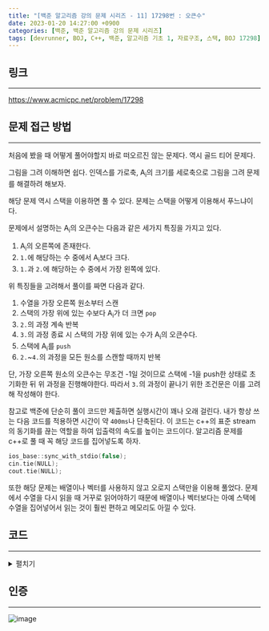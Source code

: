 ```yaml
---
title: "[백준 알고리즘 강의 문제 시리즈 - 11] 17298번 : 오큰수"
date: 2023-01-20 14:27:00 +0900
categories: [백준, 백준 알고리즘 강의 문제 시리즈]
tags: [devrunner, BOJ, C++, 백준, 알고리즘 기초 1, 자료구조, 스택, BOJ 17298]
---
```


## 링크

---

<https://www.acmicpc.net/problem/17298>

## 문제 접근 방법

---

처음에 봤을 때 어떻게 풀어야할지 바로 떠오르진 않는 문제다. 역시 골드 티어 문제다.

그림을 그려 이해하면 쉽다. 인덱스를 가로축, A<sub>i</sub>의 크기를 세로축으로 그림을 그려 문제를 해결하려 해보자.

해당 문제 역시 스택을 이용하면 풀 수 있다. 문제는 스택을 어떻게 이용해서 푸느냐이다.

문제에서 설명하는 A<sub>i</sub>의 오큰수는 다음과 같은 세가지 특징을 가지고 있다.

1. A<sub>i</sub>의 오른쪽에 존재한다.<br>
2. `1.`에 해당하는 수 중에서 A<sub>i</sub>보다 크다.<br>
3. `1.`과 `2.`에 해당하는 수 중에서 가장 왼쪽에 있다.

위 특징들을 고려해서 풀이를 짜면 다음과 같다.

1. 수열을 가장 오른쪽 원소부터 스캔
2. 스택의 가장 위에 있는 수보다 A<sub>i</sub>가 더 크면 `pop`
3. `2.`의 과정 계속 반복
4. `3.`의 과정 종료 시 스택의 가장 위에 있는 수가 A<sub>i</sub>의 오큰수다.
5. 스택에 A<sub>i</sub>를 `push`
6. `2.`~`4.`의 과정을 모든 원소를 스캔할 때까지 반복

단, 가장 오른쪽 원소의 오큰수는 무조건 -1일 것이므로 스택에 -1을 push한 상태로 초기화한 뒤 위 과정을 진행해야한다. 따라서 `3.`의 과정이 끝나기 위한 조건문은 이를 고려해 작성해야 한다.

참고로 백준에 단순히 풀이 코드만 제출하면 실행시간이 꽤나 오래 걸린다.
내가 항상 쓰는 다음 코드를 적용하면 시간이 약 `400ms`나 단축된다.
이 코드는 c++의 표준 stream의 동기화를 끊는 역할을 하여 입출력의 속도를 높이는 코드이다.
알고리즘 문제를 c++로 풀 때 꼭 해당 코드를 집어넣도록 하자.

```cpp
ios_base::sync_with_stdio(false);
cin.tie(NULL);
cout.tie(NULL);
```

또한 해당 문제는 배열이나 벡터를 사용하지 않고 오로지 스택만을 이용해 풀었다.
문제에서 수열을 다시 읽을 때 거꾸로 읽어야하기 때문에 배열이나 벡터보다는 아예 스택에 수열을 집어넣어서 읽는 것이 훨씬 편하고 메모리도 아낄 수 있다.

## 코드

---

<details>
<summary>펼치기</summary>
<div markdown="1">

```cpp
#include <bits/stdc++.h>
using namespace std;

int n;

/*
seq: 수열 A를 저장할 스택
stk: 오큰수를 알아낼 때 사용할 스택
ans: 수열 A의 각 수의 오큰수를 저장할 스택
*/
stack<int> seq, stk, ans;

int main() {
  ios_base::sync_with_stdio(false);
  cin.tie(NULL);
  cout.tie(NULL);

  cin >> n;

  for (int i = 0; i < n; i++) {
    int tmp;
    cin >> tmp;
    seq.push(tmp);
  }

  /*
  오큰수가 무조건 없는 수열의 마지막 수를 고려해
  코드 작성에 용이하도록 -1을 push
  */
  stk.push(-1);

  // 수열 A를 거꾸로 읽어나간다.
  while (!seq.empty()) {
    /*
    현재 스캔 중인 수보다 stk의 가장 위에 있는 수(top)가 더 크면 pop
    top이 -1일 시 중단
    */
    while (stk.top() > 0 && stk.top() <= seq.top()) {
      stk.pop();
    }

    // 위 과정이 끝났을 때의 stk의 top을 오큰수로 저장
    ans.push(stk.top());

    // 현재 스캔 중인 수를 스택에 저장
    stk.push(seq.top());

    // 다음 수 스캔
    seq.pop();
  }

  while (!ans.empty()) {
    cout << ans.top() << ' ';
    ans.pop();
  }

  return 0;
}
```

</div>
</details>

## 인증

---

![image](https://user-images.githubusercontent.com/87963766/214213130-335917c7-d15b-4869-b2f4-7ae1f9ace372.png)
